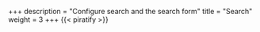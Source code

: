 +++
description = "Configure search and the search form"
title = "Search"
weight = 3
+++
{{< piratify >}}